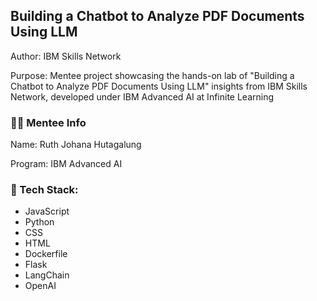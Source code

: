 ## Building a Chatbot to Analyze PDF Documents Using LLM
Author: IBM Skills Network

Purpose: Mentee project showcasing the hands-on lab of "Building a Chatbot to Analyze PDF Documents Using LLM" insights from IBM Skills Network, developed under IBM Advanced AI at Infinite Learning
### :mage_woman: Mentee Info
Name: Ruth Johana Hutagalung

Program: IBM Advanced AI
### :robot: Tech Stack: 
- JavaScript
- Python
- CSS
- HTML
- Dockerfile
- Flask
- LangChain
- OpenAI
